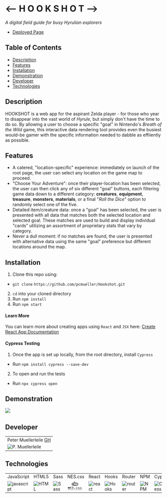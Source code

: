 # <-- H  O  O  K  S  H  O  T -->
*A digital field guide for busy Hyrulian explorers*
* [Deployed Page](https://hookshot-app.herokuapp.com)

## Table of Contents
* [Description](#description)
* [Features](#features)
* [Installation](#installation)
* [Demonstration](#demonstration)
* [Developer](#developer)
* [Technologies](#technologies)

## Description

HOOKSHOT is a web app for the aspirant Zelda player - for those who year to disappear into the vast world of *Hyrule*, but simply don't have the time to do so.  By allowing a user to choose a specific "goal" in Nintendo's *Breath of the Wild* game, this interactive data rendering tool provides even the busiest would-be gamer with the specific information needed to dabble as effiiently as possible.    

## Features

* A catered, "location-specific" experience: immediately on launch of the root page, the user can select any location on the game map to proceed.
* "Choose Your Adventure": once their player-location has been selected, the user can then click any of six different "goal" buttons, each filtering game data down to a different category: **creatures**, **equipment**, **treasure**, **monsters**, **materials**, or a final "*Roll the Dice*" option to randomly select one of the five.
* Detailed item/creature data: once a "goal" has been selected, the user is presented with all data that matches both the selected location and selected goal. These matches are used to build and display individual "cards" utilizing an assortment of proprietary stats that vary by category.
* Never a dull moment: if no matches are found, the user is presented with alternative data using the same "goal" preference but different locations around the map.

## Installation

1. Clone this repo using:
  * `git clone`  `https://github.com/pcmueller/Hookshot.git`
2. `cd` into your cloned directory
3. Run `npm install`
4. Run `npm start`

#### Learn More

You can learn more about creating apps using `React` and `JSX` here: [Create React App Documentation](https://create-react-app.dev/docs/getting-started/)

#### Cypress Testing

1. Once the app is set up locally, from the root directory, install `Cypress`
  * Run `npm install cypress --save-dev`
2. To open and run the tests
  * Run `npx cypress open`

## Demonstration

![](https://media.giphy.com/media/saXyE2XxvF8MHUOZCN/giphy.gif)

## Developer

<table>
    <tr>
        <td> Peter Muellerleile <a href="https://github.com/pcmueller">GH</td>
    </tr>
    </tr>
        <td><img src="https://avatars.githubusercontent.com/u/51062974?v=4" alt="P. Muellerleile" width="125" height="auto" /></td>
    </tr>
</table>

## Technologies

<table>
    <tr>
        <td>JavaScript</td>
        <td>HTML5</td>
        <td>Sass</td>
        <td>NES.css</td>
        <td>React</td>
        <td>Hooks</td>
        <td>Router</td>
        <td>NPM</td>
        <td>Cypress</td>
    </tr>
    <tr>
        <td><img src="https://github.com/tkswann2/tech-logos/blob/master/jslogo.png" alt="javascript" width="50" height="auto" /></td>
        <td><img src="https://github.com/tkswann2/tech-logos/blob/master/html5.png" alt="HTML" width="50" height="auto" /></td>
        <td><img src="https://github.com/tkswann2/tech-logos/blob/master/sass.png" alt="Sass" width="50" height="auto" /></td>
        <td><img src="./src/assets/images/nes-css-logo.png" alt="NES.css" width="50" height="auto" /></td>
        <td><img src="https://github.com/tkswann2/tech-logos/blob/master/react.png" alt="react" width="50" height="auto" /></td>
        <td><img src="https://raw.githubusercontent.com/alDuncanson/react-hooks-snippets/master/icon.png" alt="Hooks" width="50" height="auto" /></td>
        <td><img src="https://user-images.githubusercontent.com/73092355/119361186-9d808b80-bc68-11eb-97ee-05bde2700716.png" alt="router" width="50" height="auto" /></td>
        <td><img src="https://github.com/tkswann2/tech-logos/blob/master/npm.png" alt="NPM" width="50" height="auto" /></td>
        <td><img src="https://user-images.githubusercontent.com/73092355/119361263-b5f0a600-bc68-11eb-9f41-8e10aa013e7a.png" alt="Cypress" width="50" height="auto" /></td>
    </tr>
</table>
